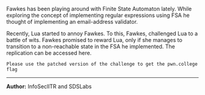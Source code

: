 Fawkes has been playing around with Finite State Automaton lately. While exploring the concept of implementing regular expressions using FSA he thought of implementing an email-address validator.

Recently, Lua started to annoy Fawkes. To this, Fawkes, challenged Lua to a battle of wits. Fawkes promised to reward Lua, only if she manages to transition to a non-reachable state in the FSA he implemented. The replication can be accessed here.

`Please use the patched version of the challenge to get the pwn.college flag`

---
**Author:** InfoSecllTR and SDSLabs